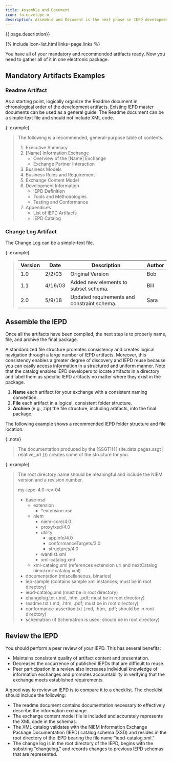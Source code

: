 ```yaml
---
title: Assemble and Document
icon: fa-envelope-o
description: Assemble and Document is the next phase in IEPD development after the Build and Validate phase.
---
```


{{ page.description}}

{% include icon-list.html links=page.links %}

You have all of your mandatory and recommended artifacts ready. Now you need to gather all of it in one electronic package.

## Mandatory Artifacts Examples

### Readme Artifact

As a starting point, logically organize the Readme document in chronological order of the development artifacts. Existing IEPD master documents can be used as a general guide. The Readme document can be a simple-text file and should not include XML code.

{:.example}
>The following is a recommended, general-purpose table of contents.
>
>1. Executive Summary
>1. [Name] Information Exchange
>       - Overview of the [Name] Exchange
>       - Exchange Partner Interaction
>1. Business Models
>1. Business Rules and Requirement
>1. Exchange Content Model
>1. Development Information
>       - IEPD Definition
>       - Tools and Methodologies
>       - Testing and Conformance
>1. Appendices
>       - List of IEPD Artifacts
>       - IEPD Catalog

### Change Log Artifact

The Change Log can be a simple-text file.

{:.example}
>| Version | Date | Description | Author |
>| --- | --- | --- | --- |
>| 1.0 | 2/2/03 | Original Version | Bob |
>| 1.1 | 4/16/03 | Added new elements to subset schema. | Bill |
>| 2.0 | 5/9/18 | Updated requirements and constraint schema. | Sara |

## Assemble the IEPD

Once all the artifacts have been compiled, the next step is to properly name, file, and archive the final package.

A standardized file structure promotes consistency and creates logical navigation through a large number of IEPD artifacts. Moreover, this consistency enables a greater degree of discovery and IEPD reuse because you can easily access information in a structured and uniform manner. Note that the catalog enables IEPD developers to locate artifacts in a directory and label them as specific IEPD artifacts no matter where they exist in the package.

1. **Name** each artifact for your exchange with a consistent naming convention.
2. **File** each artifact in a logical, consistent folder structure.
3. **Archive** (e.g., zip) the file structure, including artifacts, into the final package.

The following example shows a recommended IEPD folder structure and file location.

{:.note}
>The documentation produced by the [SSGT]({{ site.data.pages.ssgt | relative_url }}) creates some of the structure for you.

{:.example}
>The root directory name should be meaningful and include the NIEM version and a revision number.
>
>my-iepd-4.0-rev-04
>
>- base-xsd
>   - extension
>      - *extension.xsd
>   - niem
>      - niem-core/4.0
>      - proxy/xsd/4.0
>      - utility
>         - appinfo/4.0
>         - conformanceTargets/3.0
>         - structures/4.0
>      - wantlist.xml
>      - xml-catalog.xml
>   - xml-catalog.xml (references extension uri and nextCatalog niem/xml-catalog.xml)
>- documentation (miscellaneous, binaries)
>- iep-sample (contains sample xml instances; must be in root directory)
>- iepd-catalog.xml (must be in root directory)
>- changelog.txt (.md, .htm, .pdf; must be in root directory)
>- readme.txt (.md, .htm, .pdf; must be in root directory)
>- conformance-assertion.txt (.md, .htm, .pdf; should be in root directory)
>- schematron (if Schematron is used; should be in root directory)

## Review the IEPD

You should perform a peer review of your IEPD. This has several benefits:

- Maintains consistent quality of artifact content and presentation.
- Decreases the occurrence of published IEPDs that are difficult to reuse.
- Peer participation in a review also increases individual knowledge of information exchanges and promotes accountability in verifying that the exchange meets established requirements.

A good way to review an IEPD is to compare it to a checklist. The checklist should include the following:

- The readme document contains documentation necessary to effectively describe the information exchange.
- The exchange content model file is included and accurately represents the XML code in the schemas.
- The XML catalog validates with the NIEM Information Exchange Package Documentation (IEPD) catalog schema (XSD) and resides in the root directory of the IEPD bearing the file name “iepd-catalog.xml.”
- The change log is in the root directory of the IEPD, begins with the substring “changelog,” and records changes to previous IEPD schemas that are represented.
